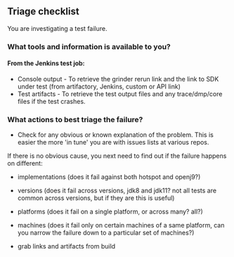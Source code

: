 <!--
 Licensed under the Apache License, Version 2.0 (the "License");
 you may not use this file except in compliance with the License.
 You may obtain a copy of the License at

 [1]https://www.apache.org/licenses/LICENSE-2.0

 Unless required by applicable law or agreed to in writing, software
 distributed under the License is distributed on an "AS IS" BASIS,
 WITHOUT WARRANTIES OR CONDITIONS OF ANY KIND, either express or implied.
 See the License for the specific language governing permissions and
 -->

## Triage checklist

You are investigating a test failure.  

### What tools and information is available to you?
#### From the Jenkins test job:
- Console output - To retrieve the grinder rerun link and the link to SDK under test (from artifactory, Jenkins, custom or API link)
- Test artifacts - To retrieve the test output files and any trace/dmp/core files if the test crashes.

### What actions to best triage the failure?

- Check for any obvious or known explanation of the problem.  This is easier the more 'in tune' you are with issues lists at various repos.  

If there is no obvious cause, you next need to find out if the failure happens on different:
- implementations (does it fail against both hotspot and openj9?)
- versions (does it fail across versions, jdk8 and jdk11?  not all tests are common across versions, but if they are this is useful)
- platforms (does it fail on a single platform, or across many? all?)
- machines (does it fail only on certain machines of a same platform, can you narrow the failure down to a particular set of machines?)



- grab links and artifacts from build
